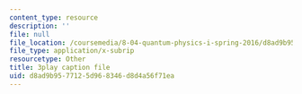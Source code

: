 ```yaml
---
content_type: resource
description: ''
file: null
file_location: /coursemedia/8-04-quantum-physics-i-spring-2016/d8ad9b9577125d968346d8d4a56f71ea_XDm2cxC-UU.vtt
file_type: application/x-subrip
resourcetype: Other
title: 3play caption file
uid: d8ad9b95-7712-5d96-8346-d8d4a56f71ea
---
```


